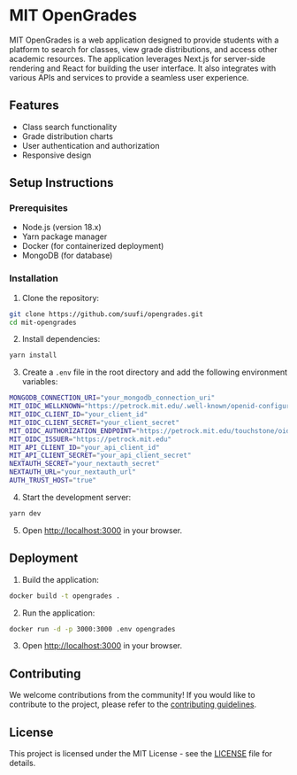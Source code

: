 # MIT OpenGrades

MIT OpenGrades is a web application designed to provide students with a platform to search for classes, view grade distributions, and access other academic resources. The application leverages Next.js for server-side rendering and React for building the user interface. It also integrates with various APIs and services to provide a seamless user experience.

## Features

- Class search functionality
- Grade distribution charts
- User authentication and authorization
- Responsive design

## Setup Instructions

### Prerequisites

- Node.js (version 18.x)
- Yarn package manager
- Docker (for containerized deployment)
- MongoDB (for database)

### Installation

1. Clone the repository:

```sh
git clone https://github.com/suufi/opengrades.git
cd mit-opengrades
```

2. Install dependencies:

```sh
yarn install
```

3. Create a `.env` file in the root directory and add the following environment variables:

```sh
MONGODB_CONNECTION_URI="your_mongodb_connection_uri"
MIT_OIDC_WELLKNOWN="https://petrock.mit.edu/.well-known/openid-configuration"
MIT_OIDC_CLIENT_ID="your_client_id"
MIT_OIDC_CLIENT_SECRET="your_client_secret"
MIT_OIDC_AUTHORIZATION_ENDPOINT="https://petrock.mit.edu/touchstone/oidc/authorization"
MIT_OIDC_ISSUER="https://petrock.mit.edu"
MIT_API_CLIENT_ID="your_api_client_id"
MIT_API_CLIENT_SECRET="your_api_client_secret"
NEXTAUTH_SECRET="your_nextauth_secret"
NEXTAUTH_URL="your_nextauth_url"
AUTH_TRUST_HOST="true"
```

4. Start the development server:

```sh
yarn dev
```

5. Open [http://localhost:3000](http://localhost:3000) in your browser.

## Deployment

1. Build the application:

```sh
docker build -t opengrades .
```

2. Run the application:

```sh
docker run -d -p 3000:3000 .env opengrades
```

3. Open [http://localhost:3000](http://localhost:3000) in your browser.

## Contributing

We welcome contributions from the community! If you would like to contribute to the project, please refer to the [contributing guidelines](CONTRIBUTING.md).

## License

This project is licensed under the MIT License - see the [LICENSE](LICENSE) file for details.
